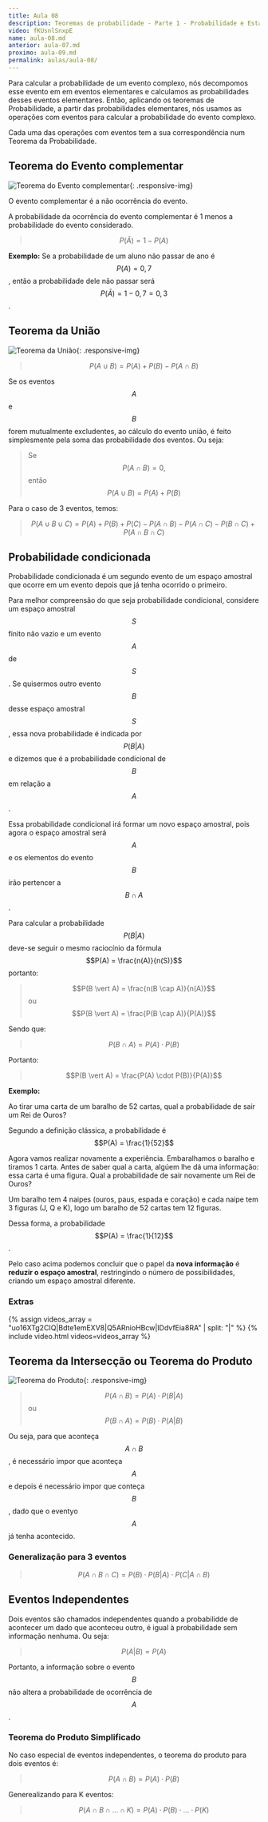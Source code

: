 ```yaml
---
title: Aula 08
description: Teoremas de probabilidade - Parte 1 - Probabilidade e Estatística | Aula 8
video: fKUsnlSnxpE
name: aula-08.md
anterior: aula-07.md
proximo: aula-09.md
permalink: aulas/aula-08/
---
```


Para calcular a probabilidade de um evento complexo, nós decompomos esse evento em em eventos elementares e calculamos as probabilidades desses eventos elementares. Então, aplicando os teoremas de Probabilidade, a partir das probabilidades elementares, nós usamos as operações com eventos para calcular a probabilidade do evento complexo.

Cada uma das operações com eventos tem a sua correspondência num Teorema da Probabilidade.

## Teorema do Evento complementar

![Teorema do Evento complementar]({{site.baseurl}}/assets/images/aula-08/teorema-evento-complementar.png){: .responsive-img}

O evento complementar é a não ocorrência do evento.

A probabilidade da ocorrência do evento complementar é 1 menos a probabilidade do evento considerado.

> $$P(\bar A) = 1 - P(A)$$

**Exemplo:** Se a probabilidade de um aluno não passar de ano é $$P(A) = 0,7$$, então a probabilidade dele não passar será $$P(\bar A) = 1 - 0,7 = 0,3$$.

## Teorema da União

![Teorema da União]({{site.baseurl}}/assets/images/aula-08/teorema-da-uniao.png){: .responsive-img}

>$$P (A \cup B) = P(A) + P(B) - P(A \cap B)$$

Se os eventos $$A$$ e $$B$$ forem mutualmente excludentes, ao cálculo do evento união, é feito simplesmente pela soma das probabilidade dos eventos. Ou seja:

> Se $$P(A \cap B) = 0,$$ então $$P(A \cup B) = P(A) + P(B) $$

Para o caso de 3 eventos, temos:

> $$P (A \cup B \cup C) = P(A) + P(B) +P(C) - P(A \cap B) - P(A \cap C) - P(B \cap C) + P(A \cap B \cap C)$$

## Probabilidade condicionada

Probabilidade condicionada é um segundo evento de um espaço amostral que ocorre em um evento depois que já tenha ocorrido o primeiro.

Para melhor compreensão do que seja probabilidade condicional, considere um espaço amostral $$S$$ finito não vazio e um evento $$ A $$ de $$S$$. Se quisermos outro evento $$B$$ desse espaço amostral $$ S $$, essa nova probabilidade é indicada por $$ P(B \vert A) $$ e dizemos que é a probabilidade condicional de $$B$$ em relação a $$A$$.

Essa probabilidade condicional irá formar um novo espaço amostral, pois agora o espaço amostral será $$A$$ e os elementos do evento $$B$$ irão pertencer a $$B \cap A$$.

Para calcular a probabilidade $$ P(B \vert A)$$ deve-se seguir o mesmo raciocínio da fórmula $$P(A) = \frac{n(A)}{n(S)}$$
portanto:

> $$P(B \vert A) = \frac{n(B \cap A)}{n(A)}$$ ou $$P(B \vert A) = \frac{P(B \cap A)}{P(A)}$$

Sendo que:

> $$P(B \cap A) = P(A) \cdot P(B)$$

Portanto:

> $$P(B \vert A) = \frac{P(A) \cdot P(B)}{P(A)}$$

**Exemplo:**

Ao tirar uma carta de um baralho de 52 cartas, qual a probabilidade de sair um Rei de Ouros?

Segundo a definição clássica, a probabilidade é $$P(A) = \frac{1}{52}$$

Agora vamos realizar novamente a experiência. Embaralhamos o baralho e tiramos 1 carta. Antes de saber qual a carta, algúem lhe dá uma informação: essa carta é uma figura. Qual a probabilidade de sair novamente um Rei de Ouros?

Um baralho tem 4 naipes (ouros, paus, espada e coração) e cada naipe tem 3 figuras (J, Q e K), logo um baralho de 52 cartas tem 12 figuras.

Dessa forma, a probabilidade $$P(A) = \frac{1}{12}$$.

Pelo caso acima podemos concluir que o papel da **nova informação** é **reduzir o espaço amostral**, restringindo o número de possibilidades, criando um espaço amostral diferente.

### Extras

{% assign videos_array = "uo16XTg2CIQ|Bdte1emEXV8|Q5ARnioHBcw|IDdvfEia8RA" | split: "|" %}
{% include video.html videos=videos_array %}

## Teorema da Intersecção ou Teorema do Produto

![Teorema do Produto]({{site.baseurl}}/assets/images/aula-08/teorema-do-produto.gif){: .responsive-img}

> $$P(A \cap B) = P(A) \cdot P(B \vert A)$$ ou $$P(B \cap A) = P(B) \cdot P(A \vert B)$$

Ou seja, para que aconteça $$A \cap B$$, é necessário impor que aconteça $$A$$ e depois é necessário impor que conteça $$B$$, dado que o eventyo $$A$$ já tenha acontecido.

### Generalização para 3 eventos

> $$P(A \cap B \cap C) = P(B) \cdot P(B \vert A) \cdot P(C \vert A \cap B)$$

## Eventos Independentes

Dois eventos são chamados independentes quando a probabilidde de acontecer um dado que aconteceu outro, é igual à probabilidade sem informação nenhuma. Ou seja:

> $$P(A \vert B) = P(A)$$

Portanto, a informação sobre o evento $$B$$ não altera a probabilidade de ocorrência de $$A$$.

### Teorema do Produto Simplificado

No caso especial de eventos independentes, o teorema do produto para dois eventos é:

> $$P(A \cap B) = P(A) \cdot P(B)$$

Generealizando para K eventos:

> $$P(A \cap B \cap ... \cap K) = P(A) \cdot P(B) \cdot ... \cdot P(K)$$
